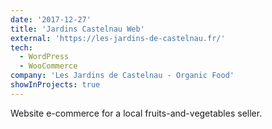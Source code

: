 ```yaml
---
date: '2017-12-27'
title: 'Jardins Castelnau Web'
external: 'https://les-jardins-de-castelnau.fr/'
tech:
  - WordPress
  - WooCommerce
company: 'Les Jardins de Castelnau - Organic Food'
showInProjects: true
---
```


Website e-commerce for a local fruits-and-vegetables seller.

